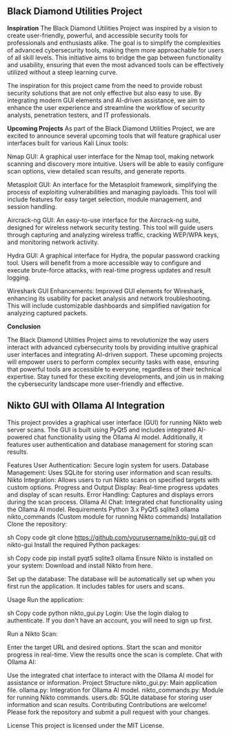 ## Black Diamond Utilities Project


 **Inspiration**
The Black Diamond Utilities Project was inspired by a vision to create user-friendly, powerful, and accessible security tools for professionals and enthusiasts alike. The goal is to simplify the complexities of advanced cybersecurity tools, making them more approachable for users of all skill levels. This initiative aims to bridge the gap between functionality and usability, ensuring that even the most advanced tools can be effectively utilized without a steep learning curve.

The inspiration for this project came from the need to provide robust security solutions that are not only effective but also easy to use. By integrating modern GUI elements and AI-driven assistance, we aim to enhance the user experience and streamline the workflow of security analysts, penetration testers, and IT professionals.

**Upcoming Projects**
As part of the Black Diamond Utilities Project, we are excited to announce several upcoming tools that will feature graphical user interfaces built for various Kali Linux tools:

Nmap GUI:
A graphical user interface for the Nmap tool, making network scanning and discovery more intuitive. Users will be able to easily configure scan options, view detailed scan results, and generate reports.

Metasploit GUI:
An interface for the Metasploit framework, simplifying the process of exploiting vulnerabilities and managing payloads. This tool will include features for easy target selection, module management, and session handling.


Aircrack-ng GUI:
An easy-to-use interface for the Aircrack-ng suite, designed for wireless network security testing. This tool will guide users through capturing and analyzing wireless traffic, cracking WEP/WPA keys, and monitoring network activity.

Hydra GUI:
A graphical interface for Hydra, the popular password cracking tool. Users will benefit from a more accessible way to configure and execute brute-force attacks, with real-time progress updates and result logging.

Wireshark GUI Enhancements:
Improved GUI elements for Wireshark, enhancing its usability for packet analysis and network troubleshooting. This will include customizable dashboards
and simplified navigation for analyzing captured packets.


**Conclusion**

The Black Diamond Utilities Project aims to revolutionize the way users interact with advanced cybersecurity tools by providing intuitive graphical user interfaces and integrating AI-driven support. These upcoming projects will empower users to perform complex security tasks with ease, ensuring that powerful tools are accessible to everyone, regardless of their technical expertise. Stay tuned for these exciting developments, and join us in making the cybersecurity landscape more user-friendly and effective.



## Nikto GUI with Ollama AI Integration
This project provides a graphical user interface (GUI) for running Nikto web server scans. The GUI is built using PyQt5 and includes integrated AI-powered chat functionality using the Ollama AI model. Additionally, it features user authentication and database management for storing scan results.

Features
User Authentication: Secure login system for users.
Database Management: Uses SQLite for storing user information and scan results.
Nikto Integration: Allows users to run Nikto scans on specified targets with custom options.
Progress and Output Display: Real-time progress updates and display of scan results.
Error Handling: Captures and displays errors during the scan process.
Ollama AI Chat: Integrated chat functionality using the Ollama AI model.
Requirements
Python 3.x
PyQt5
sqlite3
ollama
nikto_commands (Custom module for running Nikto commands)
Installation
Clone the repository:

sh
Copy code
git clone https://github.com/yourusername/nikto-gui.git
cd nikto-gui
Install the required Python packages:

sh
Copy code
pip install pyqt5 sqlite3 ollama
Ensure Nikto is installed on your system:
Download and install Nikto from here.

Set up the database:
The database will be automatically set up when you first run the application. It includes tables for users and scans.

Usage
Run the application:

sh
Copy code
python nikto_gui.py
Login:
Use the login dialog to authenticate. If you don't have an account, you will need to sign up first.

Run a Nikto Scan:

Enter the target URL and desired options.
Start the scan and monitor progress in real-time.
View the results once the scan is complete.
Chat with Ollama AI:

Use the integrated chat interface to interact with the Ollama AI model for assistance or information.
Project Structure
nikto_gui.py: Main application file.
ollama.py: Integration for Ollama AI model.
nikto_commands.py: Module for running Nikto commands.
users.db: SQLite database for storing user information and scan results.
Contributing
Contributions are welcome! Please fork the repository and submit a pull request with your changes.

License
This project is licensed under the MIT License.
